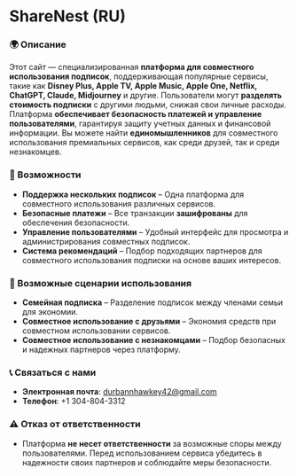 # ShareNest (RU)

### 🌍 Описание  

Этот сайт — специализированная **платформа для совместного использования подписок**, поддерживающая популярные сервисы, такие как **Disney Plus, Apple TV, Apple Music, Apple One, Netflix, ChatGPT, Claude, Midjourney** и другие. Пользователи могут **разделять стоимость подписки** с другими людьми, снижая свои личные расходы. Платформа **обеспечивает безопасность платежей и управление пользователями**, гарантируя защиту учетных данных и финансовой информации. Вы можете найти **единомышленников** для совместного использования премиальных сервисов, как среди друзей, так и среди незнакомцев.

### 🌟 Возможности  

- **Поддержка нескольких подписок** – Одна платформа для совместного использования различных сервисов.  
- **Безопасные платежи** – Все транзакции **зашифрованы** для обеспечения безопасности.  
- **Управление пользователями** – Удобный интерфейс для просмотра и администрирования совместных подписок.  
- **Система рекомендаций** – Подбор подходящих партнеров для совместного использования подписки на основе ваших интересов.  

### 🎯 Возможные сценарии использования  

- **Семейная подписка** – Разделение подписок между членами семьи для экономии.  
- **Совместное использование с друзьями** – Экономия средств при совместном использовании сервисов.  
- **Совместное использование с незнакомцами** – Подбор безопасных и надежных партнеров через платформу.  

### 📞 Связаться с нами  

- **Электронная почта**: durbannhawkey42@gmail.com  
- **Телефон**: +1 304-804-3312  

### ⚠️ Отказ от ответственности  

- Платформа **не несет ответственности** за возможные споры между пользователями. Перед использованием сервиса убедитесь в надежности своих партнеров и соблюдайте меры безопасности.  
